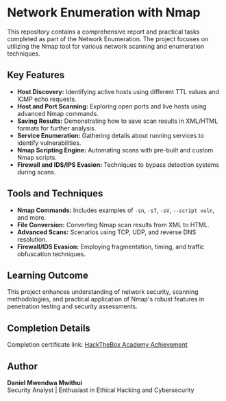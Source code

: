 # Network Enumeration with Nmap  
This repository contains a comprehensive report and practical tasks completed as part of the Network Enumeration. The project focuses on utilizing the Nmap tool for various network scanning and enumeration techniques.

## Key Features
- **Host Discovery:** Identifying active hosts using different TTL values and ICMP echo requests.
- **Host and Port Scanning:** Exploring open ports and live hosts using advanced Nmap commands.
- **Saving Results:** Demonstrating how to save scan results in XML/HTML formats for further analysis.
- **Service Enumeration:** Gathering details about running services to identify vulnerabilities.
- **Nmap Scripting Engine:** Automating scans with pre-built and custom Nmap scripts.
- **Firewall and IDS/IPS Evasion:** Techniques to bypass detection systems during scans.

## Tools and Techniques
- **Nmap Commands:** Includes examples of `-sn`, `-sT`, `-sV`, `--script vuln`, and more.
- **File Conversion:** Converting Nmap scan results from XML to HTML.
- **Advanced Scans:** Scenarios using TCP, UDP, and reverse DNS resolution.
- **Firewall/IDS Evasion:** Employing fragmentation, timing, and traffic obfuscation techniques.

## Learning Outcome
This project enhances understanding of network security, scanning methodologies, and practical application of Nmap's robust features in penetration testing and security assessments.

## Completion Details
Completion certificate link: [HackTheBox Academy Achievement](https://academy.hackthebox.com/achievement/820341/19)

## Author
**Daniel Mwendwa Mwithui**  
Security Analyst | Enthusiast in Ethical Hacking and Cybersecurity  
